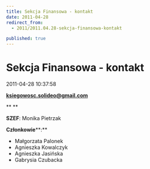 ```yaml
---
title: Sekcja Finansowa - kontakt
date: 2011-04-28
redirect_from: 
  - 2011/2011.04.28-sekcja-finansowa-kontakt

published: true
---
```




# Sekcja Finansowa - kontakt

<time>2011-04-28 10:37:58</time>


**ksiegowosc.solideo@gmail.com**


**
**


**SZEF**: Monika Pietrzak


**Członkowie****:**

<ul>
<li>Małgorzata Palonek</li>
<li>Agnieszka Kowalczyk</li>
<li>Agnieszka Jasińska</li>
<li>Gabrysia Czubacka </li>
</ul>

<!--{{json:{"created_date":"2011-04-28 10:37:58","publish_down":"0000-00-00 00:00:00","id":"153"}}}-->